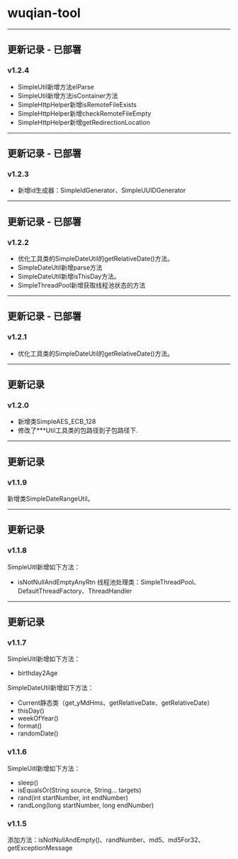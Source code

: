# wuqian-tool

-----------------------------
## 更新记录 - 已部署
### v1.2.4
- SimpleUtil新增方法elParse
- SimpleUtil新增方法isContainer方法
- SimpleHttpHelper新增isRemoteFileExists
- SimpleHttpHelper新增checkRemoteFileEmpty
- SimpleHttpHelper新增getRedirectionLocation

-----------------------------
## 更新记录 - 已部署
### v1.2.3
- 新增id生成器：SimpleIdGenerator、SimpleUUIDGenerator


-----------------------------
## 更新记录 - 已部署
### v1.2.2
- 优化工具类的SimpleDateUtil的getRelativeDate()方法。
- SimpleDateUtil新增parse方法
- SimpleDateUtil新增isThisDay方法。
- SimpleThreadPool新增获取线程池状态的方法

-----------------------------
## 更新记录 - 已部署
### v1.2.1
- 优化工具类的SimpleDateUtil的getRelativeDate()方法。

-----------------------------
## 更新记录
### v1.2.0
- 新增类SimpleAES_ECB_128
- 修改了***Util工具类的包路径到子包路径下.


-----------------------------
## 更新记录
### v1.1.9
新增类SimpleDateRangeUtil。

-----------------------------
## 更新记录
### v1.1.8
SimpleUitl新增如下方法：
- isNotNullAndEmptyAnyRtn
线程池处理类：SimpleThreadPool、DefaultThreadFactory、ThreadHandler

-----------------------------
## 更新记录
### v1.1.7
SimpleUitl新增如下方法：
- birthday2Age

SimpleDateUtil新增如下方法：
- Current静态类（get_yMdHms、getRelativeDate、getRelativeDate）
- thisDay()
- weekOfYear()
- format()
- randomDate()


### v1.1.6
SimpleUitl新增如下方法： 
- sleep()
- isEqualsOr(String source, String... targets)
- rand(int startNumber, int endNumber)
- randLong(long startNumber, long endNumber)

### v1.1.5
添加方法：isNotNullAndEmpty()、randNumber、md5、md5For32、getExceptionMessage


